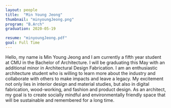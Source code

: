 ```yaml
---
layout: people
title:  "Min Young Jeong"
thumbnail: "minyoungJeong.png"
program: "B.Arch"
graduation: 2020-05-19

resume: "minyoungJeong.pdf"
goal: Full Time
---
```


Hello, my name is Min Young Jeong and I am currently a fifth year student at CMU in the Bachelor of Architecture. I will be graduating this May with an additional minor in Architectural Design Fabrication. I am an enthusiastic architecture student who is willing to learn more about the industry and collaborate with others to make impacts and leave a legacy. My excitement not only lies in interior design and material studies, but also in digital fabrication, wood-working, and fashion and product design. As an architect, my goal is to create socially mindful and environmentally friendly space that will be sustainable and remembered for a long time.
